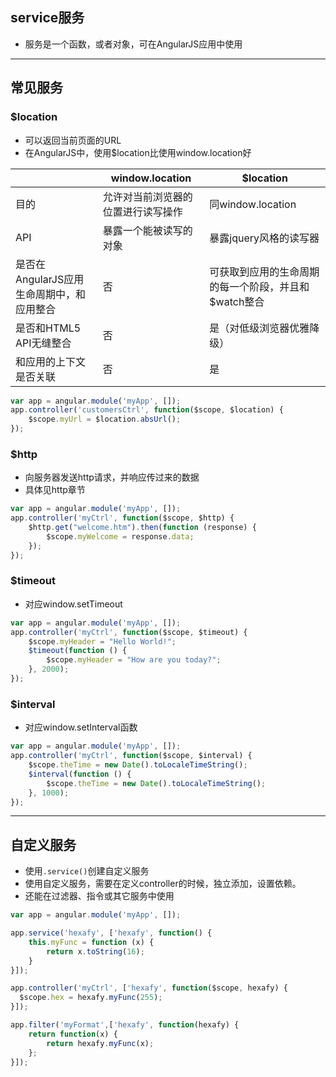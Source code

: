 ## service服务
- 服务是一个函数，或者对象，可在AngularJS应用中使用

---

## 常见服务
### $location
- 可以返回当前页面的URL
- 在AngularJS中，使用$location比使用window.location好

|                                           | window.location                    | $location                                            |
| ----------------------------------------- | ---------------------------------- | ---------------------------------------------------- |
| 目的                                      | 允许对当前浏览器的位置进行读写操作 | 同window.location                                    |
| API                                       | 暴露一个能被读写的对象             | 暴露jquery风格的读写器                               |
| 是否在AngularJS应用生命周期中，和应用整合 | 否                                 | 可获取到应用的生命周期的每一个阶段，并且和$watch整合 |
| 是否和HTML5 API无缝整合                   | 否                                 | 是（对低级浏览器优雅降级）                           |
| 和应用的上下文是否关联                    | 否                                 | 是                                                   |

```js
var app = angular.module('myApp', []);
app.controller('customersCtrl', function($scope, $location) {
    $scope.myUrl = $location.absUrl();
});
```

### $http
- 向服务器发送http请求，并响应传过来的数据
- 具体见http章节
```js
var app = angular.module('myApp', []);
app.controller('myCtrl', function($scope, $http) {
    $http.get("welcome.htm").then(function (response) {
        $scope.myWelcome = response.data;
    });
});
```

### $timeout
- 对应window.setTimeout
```js
var app = angular.module('myApp', []);
app.controller('myCtrl', function($scope, $timeout) {
    $scope.myHeader = "Hello World!";
    $timeout(function () {
        $scope.myHeader = "How are you today?";
    }, 2000);
});
```

### $interval
- 对应window.setInterval函数
```js
var app = angular.module('myApp', []);
app.controller('myCtrl', function($scope, $interval) {
    $scope.theTime = new Date().toLocaleTimeString();
    $interval(function () {
        $scope.theTime = new Date().toLocaleTimeString();
    }, 1000);
});
```

---

## 自定义服务
- 使用`.service()`创建自定义服务
- 使用自定义服务，需要在定义controller的时候，独立添加，设置依赖。
- 还能在过滤器、指令或其它服务中使用
```js
var app = angular.module('myApp', []);

app.service('hexafy', ['hexafy', function() {
	this.myFunc = function (x) {
        return x.toString(16);
    }
}]);

app.controller('myCtrl', ['hexafy', function($scope, hexafy) {
  $scope.hex = hexafy.myFunc(255);
}]);

app.filter('myFormat',['hexafy', function(hexafy) {
    return function(x) {
        return hexafy.myFunc(x);
    };
}]);
```